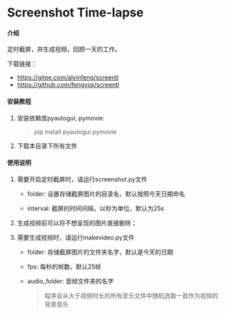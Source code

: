 # Screenshot Time-lapse

#### 介绍
定时截屏，并生成视频，回顾一天的工作。

下载链接：

- https://gitee.com/alvinfeng/screentl 
- https://github.com/fengyiqi/screentl


#### 安装教程

1. 安装依赖库pyautogui, pymovie:

   > pip install pyautogui pymovie

2. 下载本目录下所有文件

#### 使用说明

1. 需要开启定时截屏时，请运行screenshot.py文件

   - folder: 设置存储截屏图片的目录名，默认按照今天日期命名

   - interval: 截屏的时间间隔，以秒为单位，默认为25s

2.  生成视频前可以将不想呈现的图片直接删除；

3. 需要生成视频时，请运行makevideo.py文件

   - folder: 存储截屏图片的文件夹名字，默认是今天的日期

   - fps: 每秒的帧数，默认25帧

   - audio_folder: 音频文件夹的名字

     > 程序会从大于视频时长的所有音乐文件中随机选取一首作为视频的背景音乐





